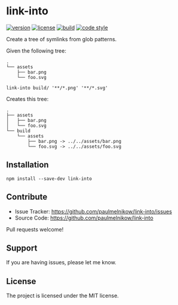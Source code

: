 # link-into

[![version](https://img.shields.io/npm/v/link-into.svg?style=flat-square)][npm]
[![license](https://img.shields.io/npm/l/link-into.svg?style=flat-square)][npm]
[![build](https://img.shields.io/circleci/project/github/paulmelnikow/link-into.svg?style=flat-square)][build]
[![code style](https://img.shields.io/badge/code_style-prettier-ff69b4.svg?style=flat-square)][prettier]

[npm]: https://npmjs.com/link-into
[build]: https://circleci.com/gh/paulmelnikow/link-into/tree/master
[prettier]: https://prettier.io/

Create a tree of symlinks from glob patterns.

Given the following tree:

```
.
└── assets
    ├── bar.png
    └── foo.svg
```

```
link-into build/ '**/*.png' '**/*.svg'
```

Creates this tree:

```
.
├── assets
│   ├── bar.png
│   └── foo.svg
└── build
    └── assets
        ├── bar.png -> ../../assets/bar.png
        └── foo.svg -> ../../assets/foo.svg
```

## Installation

```
npm install --save-dev link-into
```

## Contribute

- Issue Tracker: https://github.com/paulmelnikow/link-into/issues
- Source Code: https://github.com/paulmelnikow/link-into

Pull requests welcome!

## Support

If you are having issues, please let me know.

## License

The project is licensed under the MIT license.
